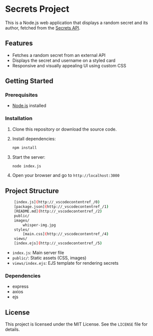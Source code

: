 # Secrets Project

This is a Node.js web application that displays a random secret and its author, fetched from the [Secrets API](https://secrets-api.appbrewery.com/).

## Features

- Fetches a random secret from an external API
- Displays the secret and username on a styled card
- Responsive and visually appealing UI using custom CSS

## Getting Started

### Prerequisites

- [Node.js](https://nodejs.org/) installed

### Installation

1. Clone this repository or download the source code.
2. Install dependencies:

   ```sh
   npm install
   ```

3. Start the server:

    ```sh
    node index.js
    ```

4. Open your browser and go to `http://localhost:3000`

## Project Structure

```bash
    [index.js](http://_vscodecontentref_/0)
    [package.json](http://_vscodecontentref_/1)
    [README.md](http://_vscodecontentref_/2)
    public/
    images/
        whisper-img.jpg
    styles/
        [main.css](http://_vscodecontentref_/4)
    views/
    [index.ejs](http://_vscodecontentref_/5)
```

- `index.js`: Main server file
- `public/`: Static assets (CSS, images)
- `views/index.ejs`: EJS template for rendering secrets

### Dependencies

- express
- axios
- ejs

## License

This project is licensed under the MIT License. See the `LICENSE` file for details.

